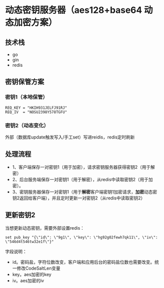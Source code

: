 # 动态密钥服务器（aes128+base64 动态加密方案）

## 技术栈
- go
- gin
- redis

## 密钥保管方案

### 密钥1（本地保管）
    REQ_KEY = "HKIH931JELFJ91RJ"
    REQ_IV  = "NOSU2398Y578TGFU"

### 密钥2（动态变化）
外部（数据库update触发写入/手工set）写进reidis，redis定时刷新

## 处理流程
- 1、客户端保存一对密钥1（用于加密），请求密钥服务器获得密钥2（用于解密）
- 2、后台服务端保存一对密钥1（用于解密），从redis中读取密钥2（用于加密）。
- 3、密钥服务器保存一对密钥1（用于**解密**客户端密钥1加密请求，**加密**动态密钥2返回给客户端），并且定时更新一对密钥2（从redis中读取密钥2）

## 更新密钥2
当想更新动态密钥，需要外部设置redis：

```set pub_key "{\"id\": \"9g1\", \"key\": \"hg92g02fewh7qk11\", \"iv\": \"546d4t546tw32e1f\"}"```

字段说明：

- id。密码盐，字符位数改变，客户端和应用后台的密码盐位数也需要改变。统一修改CodeSaltLen变量
- key。aes加密的key
- iv。aes加密的iv



